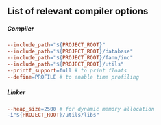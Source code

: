 ## List of relevant compiler options

##### Compiler
```makefile
--include_path="${PROJECT_ROOT}"
--include_path="${PROJECT_ROOT}/database"
--include_path="${PROJECT_ROOT}/fann/inc"
--include_path="${PROJECT_ROOT}/utils"
--printf_support=full # to print floats
--define=PROFILE # to enable time profiling
```

##### Linker
```makefile
--heap_size=2500 # for dynamic memory allocation
-i"${PROJECT_ROOT}/utils/libs"
```
